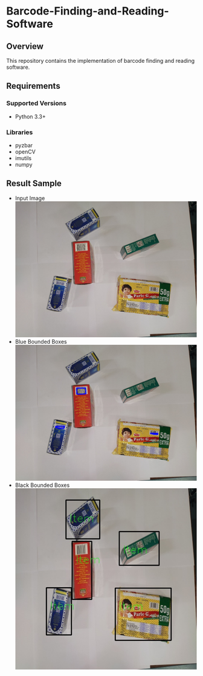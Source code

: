# Barcode-Finding-and-Reading-Software

## Overview
This repository contains the implementation of barcode finding and reading software.

## Requirements

### Supported Versions
- Python 3.3+

### Libraries
- pyzbar
- openCV
- imutils
- numpy

## Result Sample
- Input Image
![alt text](https://github.com/ND15/Barcode-Finding-and-Reading-Software/blob/main/input.jpg)
- Blue Bounded Boxes
![alt text](https://github.com/ND15/Barcode-Finding-and-Reading-Software/blob/main/bounded.jpg)
- Black Bounded Boxes
![alt text](https://github.com/ND15/Barcode-Finding-and-Reading-Software/blob/main/image.jpg)
